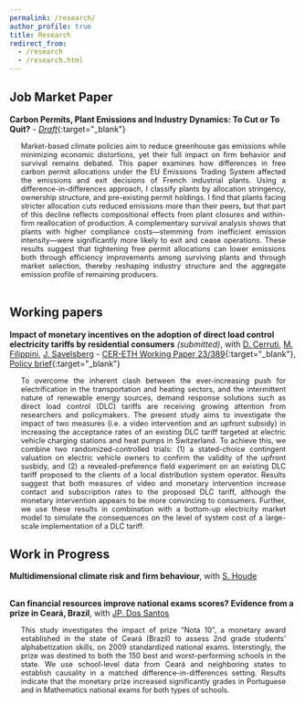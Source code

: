 ```yaml
---
permalink: /research/
author_profile: true
title: Research
redirect_from:
  - /research
  - /research.html
---
```

## Job Market Paper

**Carbon Permits, Plant Emissions and Industry Dynamics: To Cut or To Quit?** - [*Draft*](https://floramarchioro.github.io/assets/Marchioro_JMP.pdf){:target="_blank"}  

<div style="font-size: 0.9em; text-align: justify; margin-left: 20px; margin-right: 20px;">
Market-based climate policies aim to reduce greenhouse gas emissions while minimizing economic distortions, yet their full impact on firm behavior and survival remains debated. This paper examines how differences in free carbon permit allocations under the EU Emissions Trading System affected the emissions and exit decisions of French industrial plants. Using a difference-in-differences approach, I classify plants by allocation stringency, ownership structure, and pre-existing permit holdings. I find that plants facing stricter allocation cuts reduced emissions more than their peers, but that part of this decline reflects compositional effects from plant closures and within-firm reallocation of production. A complementary survival analysis shows that plants with higher compliance costs—stemming from inefficient emission intensity—were significantly more likely to exit and cease operations. These results suggest that tightening free permit allocations can lower emissions both through efficiency improvements among surviving plants and through market selection, thereby reshaping industry structure and the aggregate emission profile of remaining producers.
</div><br/> 

## Working papers

**Impact of monetary incentives on the adoption of direct load control electricity tariffs by residential consumers** *(submitted)*, with [D. Cerruti](https://davidecerruti.weebly.com/), [M. Filippini](https://scholar.google.com/citations?user=rFW0mNUAAAAJ&hl=it), [J. Savelsberg](https://sites.google.com/view/jonassavelsberg/about) - [CER-ETH Working Paper 23/389](https://ethz.ch/content/dam/ethz/special-interest/mtec/cer-eth/cer-eth-dam/documents/working-papers/wp-23-389.pdf){:target="_blank"}, [Policy brief](https://www.aramis.admin.ch/Default?DocumentID=71908&Load=true){:target="_blank"}  

<div style="font-size: 0.9em; text-align: justify; margin-left: 20px; margin-right: 20px;">
To overcome the inherent clash between the ever-increasing push for electrification in the transportation and heating sectors, and the intermittent nature of renewable energy sources, demand response solutions such as direct load control (DLC) tariffs are receiving growing attention from researchers and policymakers. The present study aims to investigate the impact of two measures (i.e. a video intervention and an upfront subsidy) in increasing the acceptance rates of an existing DLC tariff targeted at electric vehicle charging stations and heat pumps in Switzerland. To achieve this, we combine two randomized-controlled trials: (1) a stated-choice contingent valuation on electric vehicle owners to confirm the validity of the upfront susbidy, and (2) a revealed-preference field experiment on an existing DLC tariff proposed to the clients of a local distribution system operator. Results suggest that both measures of video and monetary intervention increase contact and subscription rates to the proposed DLC tariff, although the monetary intervention appears to be more convincing to consumers. Further, we use these results in combination with a bottom-up electricity market model to simulate the consequences on the level of system cost of a large-scale implementation of a DLC tariff.
</div>  

## Work in Progress 

**Multidimensional climate risk and firm behaviour**, with [S. Houde](https://sebastien-houde.com/)  
<br/> 

**Can financial resources improve national exams scores? Evidence from a prize in Ceará, Brazil**, with [JP. Dos Santos](https://sites.google.com/site/joaorpereirasantos/home)  

<div style="font-size: 0.9em; text-align: justify; margin-left: 20px; margin-right: 20px;">
This study investigates the impact of prize “Nota 10”, a monetary award established in the state of Ceará (Brazil) to assess 2nd grade students’ alphabetization skills, on 2009 standardized national exams. Interstingly, the prize was destined to both the 150 best and worst-performing schools in the state. We use school-level data from Ceará and neighboring states to establish causality in a matched difference-in-differences setting. Results indicate that the monetary prize increased significantly grades in Portuguese and in Mathematics national exams for both types of schools.
</div><br/> 
